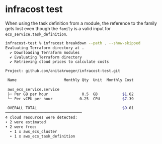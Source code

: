 # infracost test

When using the task definition from a module, the reference to the family gets lost even though the `family` is a valid input for `ecs_service.task_definition`.

```sh
infracost-test % infracost breakdown --path . --show-skipped        
Evaluating Terraform directory at .
  ✔ Downloading Terraform modules 
  ✔ Evaluating Terraform directory 
  ✔ Retrieving cloud prices to calculate costs 

Project: github.com/anitakrueger/infracost-test.git

 Name                     Monthly Qty  Unit  Monthly Cost 
                                                          
 aws_ecs_service.service                                  
 ├─ Per GB per hour               0.5  GB           $1.62 
 └─ Per vCPU per hour            0.25  CPU          $7.39 
                                                          
 OVERALL TOTAL                                      $9.01 
──────────────────────────────────
4 cloud resources were detected:
∙ 2 were estimated
∙ 2 were free:
  ∙ 1 x aws_ecs_cluster
  ∙ 1 x aws_ecs_task_definition
```